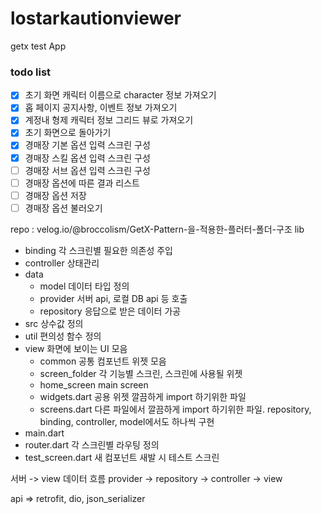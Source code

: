 # lostarkautionviewer

getx test App

### todo list
- [x] 초기 화면 캐릭터 이름으로 character 정보 가져오기
- [x] 홉 페이지 공지사항, 이벤트 정보 가져오기
- [x] 계정내 형제 캐릭터 정보 그리드 뷰로 가져오기
- [x] 초기 화면으로 돌아가기
- [x] 경매장 기본 옵션 입력 스크린 구성
- [x] 경매장 스킬 옵션 입력 스크린 구성
- [ ] 경매장 서브 옵션 입력 스크린 구성
- [ ] 경매장 옵션에 따른 결과 리스트
- [ ] 경매장 옵션 저장
- [ ] 경매장 옵션 불러오기

repo : velog.io/@broccolism/GetX-Pattern-을-적용한-플러터-폴더-구조
lib
  - binding     각 스크린별 필요한 의존성 주입
  - controller  상태관리
  - data
    - model       데이터 타입 정의
    - provider    서버 api, 로컬 DB api 등 호출
    - repository  응답으로 받은 데이터 가공
   - src         상수값 정의
  - util        편의성 함수 정의
  - view        화면에 보이는 UI 모음
    - common        공통 컴포넌트 위젯 모음
    - screen_folder 각 기능별 스크린, 스크린에 사용될 위젯
    - home_screen   main screen
    - widgets.dart  공용 위젯 깔끔하게 import 하기위한 파일
    - screens.dart  다른 파일에서 깔끔하게 import 하기위한 파일. repository, binding, controller, model에서도 하나씩 구현
  - main.dart
  - router.dart 각 스크린별 라우팅 정의
  - test_screen.dart 새 컴포넌트 새발 시 테스트 스크린

서버 -> view 데이터 흐름
  provider -> repository -> controller -> view

api => retrofit, dio, json_serializer